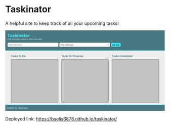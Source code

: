 # Taskinator

A helpful site to keep track of all your upcoming tasks!

![website screenshot](/assets/images/taskinator.jpg "Website")

Deployed link:
https://bsolis6878.github.io/taskinator/